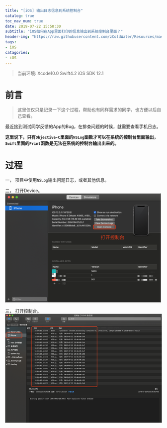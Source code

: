 ```yaml
---
title: "[iOS] 输出日志信息到系统控制台"
catalog: true
toc_nav_num: true
date: 2019-07-22 15:50:30
subtitle: "iOS如何在App里面打印的信息输出到系统控制台里面？"
header-img: "https://raw.githubusercontent.com/zColdWater/Resources/master/Images/naked.jpg"
tags:
- iOS
catagories:
- iOS
---
```


> 当前环境: Xcode10.0 Swift4.2 iOS SDK 12.1

前言
=======

> 这里仅仅只是记录一下这个过程，帮助也有同样需求的同学，也方便以后自己查看。

最近接到测试同学反馈的App的Bug，在排查问题的时候，就需要查看手机日志。  

**这里说下，只有`Objective-C`里面的`NSLog`函数才可以在系统的控制台里面输出，`Swift`里面的`Print`函数是无法在系统的控制台输出出来的。**


过程
=======

一， 项目中使用`NSLog`输出问题日志，或者其他信息。

二， 打开Device。
    <img src="https://raw.githubusercontent.com/zColdWater/Resources/master/Images/systemlog_control1.png" height="350" />

三， 打开控制台。
    <img src="https://raw.githubusercontent.com/zColdWater/Resources/master/Images/systemlog_control.png" height="350" />




